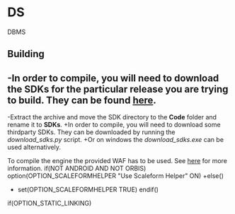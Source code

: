 # DS
DBMS
 
  ## Building
 -In order to compile, you will need to download the SDKs for the particular release you are trying to build. They can be found [here](https://github.com/CRYTEK-CRYENGINE/CRYENGINE/releases).
 -
 -Extract the archive and move the SDK directory to the **Code** folder and rename it to **SDKs**. 
 +In order to compile, you will need to download some thirdparty SDKs. They can be downloaded by running the *download_sdks.py* script.
 +Or on windows the *download_sdks.exe* can be used alternatively.
  
  To compile the engine the provided WAF has to be used. See [here](http://docs.cryengine.com/display/CEPROG/Getting+Started+with+WAF) for more information.
 if(NOT ANDROID AND NOT ORBIS)
  	option(OPTION_SCALEFORMHELPER "Use Scaleform Helper" ON)
 +else()
 +	set(OPTION_SCALEFORMHELPER TRUE)
  endif()
  
  if(OPTION_STATIC_LINKING)
